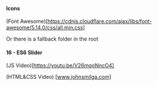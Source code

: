 #### Icons

(Font Awesome)[https://cdnjs.cloudflare.com/ajax/libs/font-awesome/5.14.0/css/all.min.css]

Or there is a fallback folder in the root

#### 16 - ES6 Slider

(JS Video)[https://youtu.be/V26mqoNncO4]
<br  />

(HTML&CSS Video) [www.johnsmilga.com]
